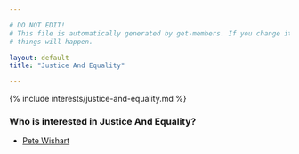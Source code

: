 ```yaml
---

# DO NOT EDIT!
# This file is automatically generated by get-members. If you change it, bad
# things will happen.

layout: default
title: "Justice And Equality"

---
```


{% include interests/justice-and-equality.md %}

### Who is interested in Justice And Equality?


* [Pete Wishart](/members/pete-wishart.html)
